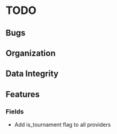 TODO
====

## Bugs

## Organization

## Data Integrity

## Features

### Fields
* Add is_tournament flag to all providers
